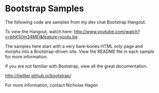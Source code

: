 Bootstrap Samples
======================

The following code are samples from my dev chat Bootstrap Hangout.

To view the Hangout, watch here:  http://www.youtube.com/watch?v=bhK50m34MEI&feature=youtu.be

The samples here start with a very bare-bones HTML only page and morphs into a Bootstrap-driven site.  View the README file in each sample for more information.

If you are not familiar with Bootstrap, view all the great documentation.

http://twitter.github.io/bootstrap/

For more information, contact Nicholas Hagen
